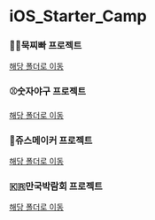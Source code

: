 # iOS_Starter_Camp

### ✌🏻묵찌빠 프로젝트
[해당 폴더로 이동](https://github.com/eunseo5355/iOS_Starter_Camp/tree/master/RockPaperScissors)

### ⚾️숫자야구 프로젝트
[해당 폴더로 이동](https://github.com/eunseo5355/iOS_Starter_Camp/tree/master/NumberBaseball)

### 🥤쥬스메이커 프로젝트
[해당 폴더로 이동](https://github.com/eunseo5355/iOS_Starter_Camp/tree/master/JuiceMaker)

### 🇰🇷만국박람회 프로젝트
[해당 폴더로 이동](https://github.com/eunseo5355/iOS_Starter_Camp/tree/master/Expo1900)
